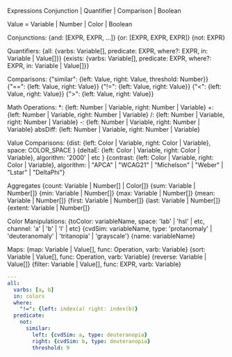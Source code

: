 Expressions
Conjunction | Quantifier | Comparison | Boolean

Value = Variable | Number | Color | Boolean

Conjunctions:
{and: [EXPR, EXPR, ...]}
{or: [EXPR, EXPR, EXPR]}
{not: EXPR}

Quantifiers:
{all: {varbs: Variable[], predicate: EXPR, where?: EXPR, in: Variable | Value[]}}
{exists: {varbs: Variable[], predicate: EXPR, where?: EXPR, in: Variable | Value[]}}

Comparisons:
{"similar": {left: Value, right: Value, threshold: Number}}
{"==": {left: Value, right: Value}}
{"!=": {left: Value, right: Value}}
{"<": {left: Value, right: Value}}
{">": {left: Value, right: Value}}

Math Operations:
\*: {left: Number | Variable, right: Number | Variable}
+: {left: Number | Variable, right: Number | Variable}
/: {left: Number | Variable, right: Number | Variable}
-: {left: Number | Variable, right: Number | Variable}
absDiff: {left: Number | Variable, right: Number | Variable}

Value Comparisons:
{dist: {left: Color | Variable, right: Color | Variable}, space: COLOR_SPACE }
{deltaE: {left: Color | Variable, right: Color | Variable}, algorithm: '2000' | etc }
{contrast: {left: Color | Variable, right: Color | Variable}, algorithm: | "APCA" | "WCAG21" | "Michelson" | "Weber" | "Lstar" | "DeltaPhi"}

Aggregates
{count: Variable | Number[] | Color[]}
{sum: Variable | Number[]}
{min: Variable | Number[]}
{max: Variable | Number[]}
{mean: Variable | Number[]}
{first: Variable | Number[]}
{last: Variable | Number[]}
{extent: Variable | Number[]}

Color Manipulations:
{toColor: variableName, space: 'lab' | 'hsl' | etc, channel: 'a' | 'b' | 'l' | etc}
{cvdSim: variableName, type: 'protanomaly' | 'deuteranomaly' | 'tritanopia' | 'grayscale'}
{name: variableName}

Maps:
{map: Variable | Value[], func: Operation, varb: Variable}
{sort: Variable | Value[], func: Operation, varb: Variable}
{reverse: Variable | Value[]}
{filter: Variable | Value[], func: EXPR, varb: Variable}

```yaml
---
all:
  varbs: [a, b]
  in: colors
  where:
    "!=": {left: index(a) right: index(b)}
  predicate:
    not:
      similar:
        left: {cvdSim: a, type: deuteranopia}
        right: {cvdSim: b, type: deuteranopia}
        threshold: 9
```
